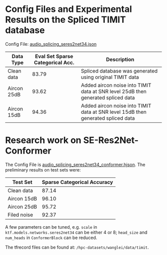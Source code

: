 # Config Files and Experimental Results on the Spliced TIMIT database

Config File: [audio_splicing_seres2net34.json](audio_splicing_seres2net34.json)

Data Type | Eval Set Sparse Categorical Acc. | Description
----------| ---------------------------------| -------------
Clean data | 83.79 | Spliced database was generated using original TIMIT data
Aircon 25dB | 93.62 | Added aircon noise into TIMIT data at SNR level 25dB then generated spliced data
Aircon 15dB | 94.36 | Added aircon noise into TIMIT data at SNR level 15dB then generated spliced data

# Research work on SE-Res2Net-Conformer
The Config File is [audio_splicing_seres2net34_conformer.hjson](audio_splicing_seres2net34_conformer.hjson). The preliminary results on test sets were:

Test Set | Sparse Categorical Accuracy
---------|-----------------------------
Clean data | 87.14
Aircon 15dB | 96.10
Aircon 25dB | 95.72
Filed noise | 92.37

A few parameters can be tuned, e.g. `scale` in `ktf.models.networks.seres2net34` can be either 4 or 8; `head_size` and `num_heads` in `ConformerBlock` can be reduced.

The tfrecord files can be found at: `/hpc-datasets/wanglei/data/timit`.
